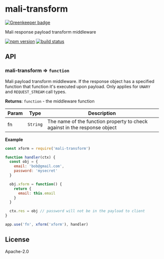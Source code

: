 # mali-transform

[![Greenkeeper badge](https://badges.greenkeeper.io/malijs/transform.svg)](https://greenkeeper.io/)

Mali response payload transform middleware

[![npm version](https://img.shields.io/npm/v/mali-transform.svg?style=flat-square)](https://www.npmjs.com/package/mali-transform)
[![build status](https://img.shields.io/travis/malijs/transform/master.svg?style=flat-square)](https://travis-ci.org/malijs/transform)

## API

<a name="module_mali-transform"></a>

### mali-transform ⇒ <code>function</code>
Mali payload transform middleware. If the response object has a specified function
that function it's executed upon payload. Only applies for <code>UNARY</code> and
<code>REQUEST_STREAM</code> call types.

**Returns**: <code>function</code> - the middleware function  

| Param | Type | Description |
| --- | --- | --- |
| fn | <code>String</code> | The name of the function property to check against in the response object |

**Example**  

```js
const xform = require('mali-transform')

function handler(ctx) {
  const obj = {
    email: 'bob@gmail.com',
    password: 'mysecret'
  }

  obj.xform = function() {
    return {
      email: this.email
    }
  }

  ctx.res = obj // password will not be in the payload to client
}

app.use('fn', xform('xform'), handler)
```

## License

  Apache-2.0
